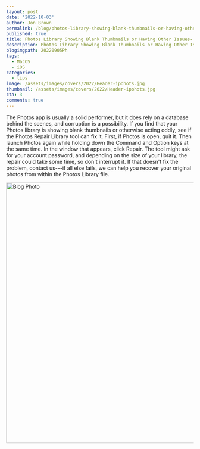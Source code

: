 ```yaml
---
layout: post
date: '2022-10-03'
author: Jon Brown
permalink: /blog/photos-library-showing-blank-thumbnails-or-having-other-issues--try-this-trick-to-repair-it/
published: true
title: Photos Library Showing Blank Thumbnails or Having Other Issues- Try This Trick to Repair It
description: Photos Library Showing Blank Thumbnails or Having Other Issues- Try This Trick to Repair It
blogimgpath: 20220905Ph
tags:
  - MacOS
  - iOS
categories:
  - tips
image: /assets/images/covers/2022/Header-ipohots.jpg
thumbnail: /assets/images/covers/2022/Header-ipohots.jpg
cta: 3
comments: true
---
```

The Photos app is usually a solid performer, but it does rely on a
database behind the scenes, and corruption is a possibility. If you find
that your Photos library is showing blank thumbnails or otherwise acting
oddly, see if the Photos Repair Library tool can fix it. First, if
Photos is open, quit it. Then launch Photos again while holding down the
Command and Option keys at the same time. In the window that appears,
click Repair. The tool might ask for your account password, and
depending on the size of your library, the repair could take some time,
so don't interrupt it. If that doesn't fix the problem, contact us---if
all else fails, we can help you recover your original photos from within
the Photos Library file.

<img alt="Blog Photo" src="{{ site.site_cdn }}/assets/images/blog/2022/20220905Ph/image2.png" class="img-fluid rounded m-2" width="700" />